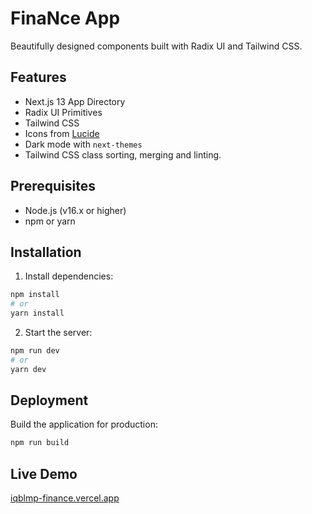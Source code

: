 # FinaNce App
 Beautifully designed components built with Radix UI and Tailwind CSS.

## Features
- Next.js 13 App Directory
- Radix UI Primitives
- Tailwind CSS
- Icons from [Lucide](https://lucide.dev)
- Dark mode with `next-themes`
- Tailwind CSS class sorting, merging and linting.

## Prerequisites
- Node.js (v16.x or higher)
- npm or yarn

## Installation
1. Install dependencies:
  ```bash
  npm install
  # or
  yarn install
  ```

2. Start the server:
  ```bash
  npm run dev
  # or
  yarn dev
  ```

## Deployment
Build the application for production:

```bash
npm run build
```

## Live Demo
[iqblmp-finance.vercel.app](https://iqblmp-finance.vercel.app)
